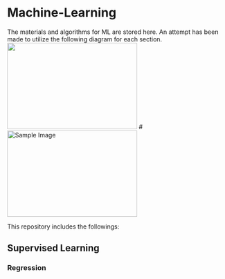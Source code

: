 # Machine-Learning
The materials and algorithms for ML are stored here.
An attempt has been made to utilize the following diagram for each section.
<img src="https://github.com/user-attachments/assets/38a31ddc-d52a-4223-a9e1-a1ea845fde6a" width="300" height="200">
#<img src="https://example.com/image.png" alt="Sample Image" width="300" height="200">


This repository includes the followings:
## Supervised Learning
### Regression
